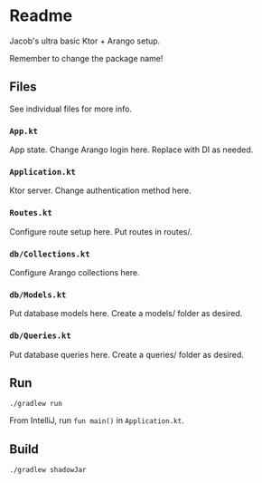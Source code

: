 # Readme

Jacob's ultra basic Ktor + Arango setup.

Remember to change the package name!

## Files

See individual files for more info.

### `App.kt`
App state. Change Arango login here. Replace with DI as needed.

### `Application.kt`
Ktor server. Change authentication method here.

### `Routes.kt`
Configure route setup here. Put routes in routes/.

### `db/Collections.kt`
Configure Arango collections here.

### `db/Models.kt`
Put database models here. Create a models/ folder as desired.

### `db/Queries.kt`
Put database queries here. Create a queries/ folder as desired.

## Run

`./gradlew run`

From IntelliJ, run `fun main()` in `Application.kt`.

## Build

`./gradlew shadowJar`
